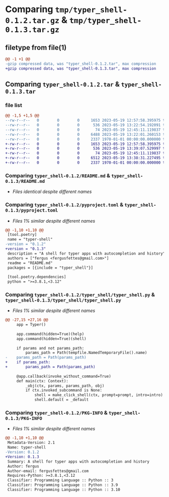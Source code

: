# Comparing `tmp/typer_shell-0.1.2.tar.gz` & `tmp/typer_shell-0.1.3.tar.gz`

## filetype from file(1)

```diff
@@ -1 +1 @@
-gzip compressed data, was "typer_shell-0.1.2.tar", max compression
+gzip compressed data, was "typer_shell-0.1.3.tar", max compression
```

## Comparing `typer_shell-0.1.2.tar` & `typer_shell-0.1.3.tar`

### file list

```diff
@@ -1,5 +1,5 @@
--rw-r--r--   0        0        0     1653 2023-05-19 12:57:58.395975 typer_shell-0.1.2/README.md
--rw-r--r--   0        0        0      536 2023-05-19 13:22:54.192091 typer_shell-0.1.2/pyproject.toml
--rw-r--r--   0        0        0       74 2023-05-19 12:45:11.119837 typer_shell-0.1.2/typer_shell/__init__.py
--rw-r--r--   0        0        0     6488 2023-05-19 13:22:01.260153 typer_shell-0.1.2/typer_shell/typer_shell.py
--rw-r--r--   0        0        0     2337 1970-01-01 00:00:00.000000 typer_shell-0.1.2/PKG-INFO
+-rw-r--r--   0        0        0     1653 2023-05-19 12:57:58.395975 typer_shell-0.1.3/README.md
+-rw-r--r--   0        0        0      536 2023-05-19 13:39:07.529997 typer_shell-0.1.3/pyproject.toml
+-rw-r--r--   0        0        0       74 2023-05-19 12:45:11.119837 typer_shell-0.1.3/typer_shell/__init__.py
+-rw-r--r--   0        0        0     6512 2023-05-19 13:38:31.227495 typer_shell-0.1.3/typer_shell/typer_shell.py
+-rw-r--r--   0        0        0     2337 1970-01-01 00:00:00.000000 typer_shell-0.1.3/PKG-INFO
```

### Comparing `typer_shell-0.1.2/README.md` & `typer_shell-0.1.3/README.md`

 * *Files identical despite different names*

### Comparing `typer_shell-0.1.2/pyproject.toml` & `typer_shell-0.1.3/pyproject.toml`

 * *Files 1% similar despite different names*

```diff
@@ -1,10 +1,10 @@
 [tool.poetry]
 name = "typer-shell"
-version = "0.1.2"
+version = "0.1.3"
 description = "A shell for typer apps with autocompletion and history"
 authors = ["fergus <fergusfettes@gmail.com>"]
 readme = "README.md"
 packages = [{include = "typer_shell"}]
 
 [tool.poetry.dependencies]
 python = ">=3.8.1,<3.12"
```

### Comparing `typer_shell-0.1.2/typer_shell/typer_shell.py` & `typer_shell-0.1.3/typer_shell/typer_shell.py`

 * *Files 1% similar despite different names*

```diff
@@ -27,15 +27,16 @@
     app = Typer()
 
     app.command(hidden=True)(help)
     app.command(hidden=True)(shell)
 
     if params and not params_path:
         params_path = Path(tempfile.NamedTemporaryFile().name)
-    params_path = Path(params_path)
+    if params_path:
+        params_path = Path(params_path)
 
     @app.callback(invoke_without_command=True)
     def main(ctx: Context):
         _obj(ctx, params, params_path, obj)
         if ctx.invoked_subcommand is None:
             shell = make_click_shell(ctx, prompt=prompt, intro=intro)
             shell.default = _default
```

### Comparing `typer_shell-0.1.2/PKG-INFO` & `typer_shell-0.1.3/PKG-INFO`

 * *Files 1% similar despite different names*

```diff
@@ -1,10 +1,10 @@
 Metadata-Version: 2.1
 Name: typer-shell
-Version: 0.1.2
+Version: 0.1.3
 Summary: A shell for typer apps with autocompletion and history
 Author: fergus
 Author-email: fergusfettes@gmail.com
 Requires-Python: >=3.8.1,<3.12
 Classifier: Programming Language :: Python :: 3
 Classifier: Programming Language :: Python :: 3.9
 Classifier: Programming Language :: Python :: 3.10
```


